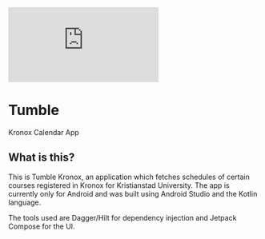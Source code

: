 ![logo](https://github.com/BlieNuckel/kronoxToApp/blob/main/app/src/main/res/mipmap-anydpi-v26/ic_launcher_round.xml)

# Tumble
Kronox Calendar App


## What is this?

This is Tumble Kronox, an application which fetches schedules of certain courses registered in Kronox for Kristianstad University.
The app is currently only for Android and was built using Android Studio and the Kotlin language. 

The tools used are Dagger/Hilt for dependency injection and Jetpack Compose for the UI.

